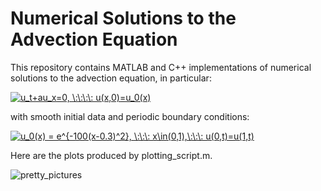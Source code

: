 # Numerical Solutions to the Advection Equation 
This repository contains MATLAB and C++ implementations of numerical solutions to the advection equation, in particular:

<a href="https://www.codecogs.com/eqnedit.php?latex=u_t&plus;au_x=0,&space;\:\:\:\:&space;u(x,0)=u_0(x)" target="_blank"><img src="https://latex.codecogs.com/gif.latex?u_t&plus;au_x=0,&space;\:\:\:\:&space;u(x,0)=u_0(x)" title="u_t+au_x=0, \:\:\:\: u(x,0)=u_0(x)" /></a>

with smooth initial data and periodic boundary conditions:

<a href="https://www.codecogs.com/eqnedit.php?latex=u_0(x)&space;=&space;e^{-100(x-0.3)^2},&space;\:\:\:&space;x\in(0,1),\:\:\:&space;u(0,t)=u(1,t)" target="_blank"><img src="https://latex.codecogs.com/gif.latex?u_0(x)&space;=&space;e^{-100(x-0.3)^2},&space;\:\:\:&space;x\in(0,1),\:\:\:&space;u(0,t)=u(1,t)" title="u_0(x) = e^{-100(x-0.3)^2}, \:\:\: x\in(0,1),\:\:\: u(0,t)=u(1,t)" /></a>

Here are the plots produced by plotting_script.m. 


![pretty_pictures](https://user-images.githubusercontent.com/40212726/49546379-f1c70380-f894-11e8-820d-eb3d9dc8f84f.jpg)
